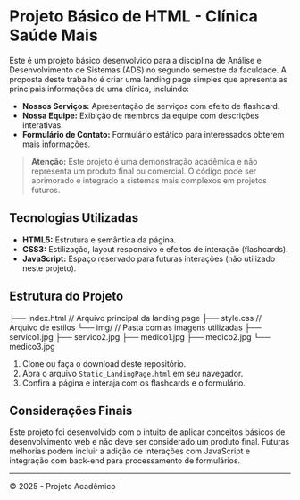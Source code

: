 # Projeto Básico de HTML - Clínica Saúde Mais

Este é um projeto básico desenvolvido para a disciplina de Análise e Desenvolvimento de Sistemas (ADS) no segundo semestre da faculdade. A proposta deste trabalho é criar uma landing page simples que apresenta as principais informações de uma clínica, incluindo:

- **Nossos Serviços:** Apresentação de serviços com efeito de flashcard.
- **Nossa Equipe:** Exibição de membros da equipe com descrições interativas.
- **Formulário de Contato:** Formulário estático para interessados obterem mais informações.

> **Atenção:** Este projeto é uma demonstração acadêmica e não representa um produto final ou comercial. O código pode ser aprimorado e integrado a sistemas mais complexos em projetos futuros.

## Tecnologias Utilizadas

- **HTML5:** Estrutura e semântica da página.
- **CSS3:** Estilização, layout responsivo e efeitos de interação (flashcards).
- **JavaScript:** Espaço reservado para futuras interações (não utilizado neste projeto).

## Estrutura do Projeto
├── index.html // Arquivo principal da landing page 
├── style.css // Arquivo de estilos 
└── img/ // Pasta com as imagens utilizadas 
   ├── servico1.jpg 
   ├── servico2.jpg 
   ├── medico1.jpg 
   ├── medico2.jpg 
   └── medico3.jpg

1. Clone ou faça o download deste repositório.
2. Abra o arquivo `Static_LandingPage.html` em seu navegador.
3. Confira a página e interaja com os flashcards e o formulário.

## Considerações Finais

Este projeto foi desenvolvido com o intuito de aplicar conceitos básicos de desenvolvimento web e não deve ser considerado um produto final. Futuras melhorias podem incluir a adição de interações com JavaScript e integração com back-end para processamento de formulários.

---
© 2025 - Projeto Acadêmico
